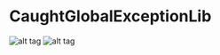 # CaughtGlobalExceptionLib

![alt tag](http://i.hizliresim.com/QQ3vrZ.jpg)
![alt tag](http://i.hizliresim.com/G3AP8Z.jpg)

